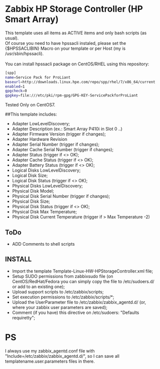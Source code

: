 # Zabbix HP Storage Controller (HP Smart Array)

This template uses all items as ACTIVE items and only bash scripts (as usual). <br>
Of course you need to have hpssacli instaled, please set the {$HPSSACLIBIN} Macro on your template or per Host (my is /usr/sbin/hpssacli).<br>
<br>
You can install hpssacli package on CentOS/RHEL using this repository:
```bash
[spp]
name=Service Pack for ProLiant
baseurl=http://downloads.linux.hpe.com/repo/spp/rhel/7/x86_64/current
enabled=1
gpgcheck=0
gpgkey=file:///etc/pki/rpm-gpg/GPG-KEY-ServicePackforProLiant
```
Tested Only on CentOS7. <br>

##This template includes:
* Adapter LowLevelDiscovery;
 * Adapter Description (ex.: Smart Array P410i in Slot 0 ..)
 * Adapter Firmware Version (trigger if changes);
 * Adapter Hardware Revision
 * Adapter Serial Number (trigger if changes);
 * Adapter Cache Serial Number (trigger if changes);
 * Adapter Status (trigger if <> OK);
 * Adapter Cache Status (trigger if <> OK);
 * Adapter Battery Status (trigger if <> OK);
* Logical Disks LowLevelDiscovery;
 * Logical Disk Size;
 * Logical Disk Status (trigger if <> OK);
* Physical Disks LowLevelDiscovery;
 * Physical Disk Model;
 * Physical Disk Serial Number (trigger if changes);
 * Physical Disk Size;
 * Physical Disk Status (trigger if <> OK);
 * Physical Disk Max Temperature;
 * Physical Disk Current Temperature (trigger if > Max Temperature -2)

## ToDo
* ADD Comments to shell scripts

## INSTALL
* Import the template Template-Linux-HW-HPStorageController.xml file;
* Setup SUDO permissions from zabbixsudo file (on CentOS/RedHat/Fedora you can simply copy the file to /etc/sudoers.d/ or add to an existing one);
* Upload support scripts to /etc/zabbix/scripts;
* Set execution permissions to /etc/zabbix/scripts/*;
* Upload the UserParameter file to /etc/zabbix/zabbix_agentd.d/ (or, where your zabbix user parameters are saved);
* Comment (if you have) this directive on /etc/sudoers: "Defaults    requiretty";

# PS
I always use my zabbix_agentd.conf file with "Include=/etc/zabbix/zabbix_agentd.d/", so I can save all templatename.user.parameters files in there.

